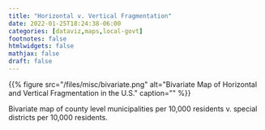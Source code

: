 ```yaml
---
title: "Horizontal v. Vertical Fragmentation"
date: 2022-01-25T18:24:38-06:00
categories: [dataviz,maps,local-govt]
footnotes: false
htmlwidgets: false
mathjax: false
draft: false
---
```



{{% figure src="/files/misc/bivariate.png" alt="Bivariate Map of Horizontal and Vertical Fragmentation in the U.S." caption="" %}}

<!--more-->

Bivariate map of county level municipalities per 10,000 residents v. special districts per 10,000 residents.
